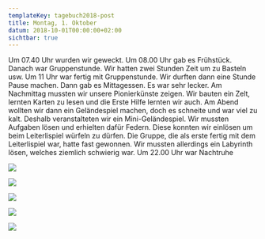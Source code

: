 ```yaml
---
templateKey: tagebuch2018-post
title: Montag, 1. Oktober
datum: 2018-10-01T00:00:00+02:00
sichtbar: true
---
```

Um 07.40 Uhr wurden wir geweckt. Um 08.00 Uhr gab es Frühstück. Danach war Gruppenstunde. Wir hatten zwei Stunden Zeit um zu Basteln usw. Um 11 Uhr war fertig mit Gruppenstunde. Wir durften dann eine Stunde Pause machen. Dann gab es Mittagessen. Es war sehr lecker. Am Nachmittag mussten wir unsere Pionierkünste zeigen. Wir bauten ein Zelt, lernten Karten zu lesen und die Erste Hilfe lernten wir auch. Am Abend wollten wir dann ein Geländespiel machen, doch es schneite und war viel zu kalt. Deshalb veranstalteten wir ein Mini-Geländespiel. Wir mussten Aufgaben lösen und erhielten dafür Federn. Diese konnten wir einlösen um beim Leiterlispiel würfeln zu dürfen. Die Gruppe, die als erste fertig mit dem Leiterlispiel war, hatte fast gewonnen. Wir mussten allerdings ein Labyrinth lösen, welches ziemlich schwierig war. Um 22.00 Uhr war Nachtruhe

![](/img/img_3185.jpg)

![](/img/img_3179.jpg)

![](/img/img_3165.jpg)

![](/img/img_3109.jpg)

![](/img/img_3086_kopie.jpg)

